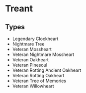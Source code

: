 # Treant
## Types
* Legendary Clockheart
* Nightmare Tree
* Veteran Mossheart
* Veteran Nightmare Mossheart
* Veteran Oakheart
* Veteran Pinesoul
* Veteran Rotting Ancient Oakheart
* Veteran Rotting Oakheart
* Veteran Tree of Memories
* Veteran Willowheart
